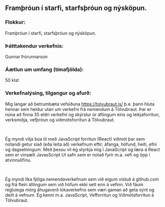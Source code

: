## Framþróun í starfi, starfsþróun og nýsköpun.

### Flokkur:
Framþróun í starfi, starfsþróun og nýsköpun.

### Þátttakendur verkefnis:
Gunnar Þórunnarson

### Áætlun um umfang (tímafjölda):
50 klst

### Verkefnalýsing, tilgangur og afurð:
Mig langar að betrumbæta vefsíðuna https://tolvubraut.is/ þ.e. þann
hluta hennar sem heldur utan um verkefni frá nemendum á Tölvubraut.
Þar er núna að finna 35 eldri verkefni og skýrslur úr áföngum eins og
leikjaforritun, verksmiðja, vefþróun og viðmótsforritun á Tölvubraut.

<br>

Ég myndi vilja búa til með JavaScript forritun (React) viðmót þar sem
notandi getur síað (eða leita að) verkefnum eftir; áfanga, höfund, heiti,
efni og dagsetningum. Með þessu vil ég styrkja mig í JavaScript og læra
á React sem er vinsælt JavasScript UI safn sem er notað fyrir m.a. vefi
og öpp í atvinnulifinu.

<br>

Ég myndi líka fjölga nemendaverkefnum sem við eigum vistuð á
github.com og frá fleiri áföngum sem við höfum ekki sett enn á vefinn.
Við fáum reglulega mörg áhugaverð lokaverkefno sem væri gaman að
geta sýnt og deilt á vefnum.
Ég kenni m.a. JavaScript, Vefforritun og Viðmótsforritun á Tölvubraut.
